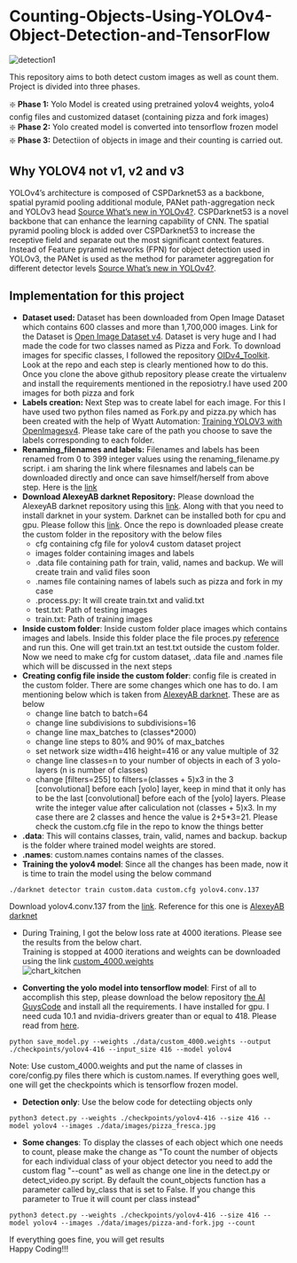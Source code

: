 # Counting-Objects-Using-YOLOv4-Object-Detection-and-TensorFlow  
![detection1](https://user-images.githubusercontent.com/39157936/93322424-edcd6100-f830-11ea-92a9-3e001605e5c5.png)
  
This repository aims to both detect custom images as well as count them. Project is divided into three phases. 

:sparkle:	**Phase 1:** Yolo Model is created using pretrained yolov4 weights, yolo4 config files and customized dataset (containing pizza and fork images)  
:sparkle:	 **Phase 2:** Yolo created model is converted into tensorflow frozen model  
:sparkle:	**Phase 3:** Detectiion of objects in image and their counting is carried out.  

## Why YOLOV4 not v1, v2 and v3  
YOLOv4’s architecture is composed of CSPDarknet53 as a backbone, spatial pyramid pooling additional module, PANet path-aggregation neck and YOLOv3 head [Source What’s new in YOLOv4?](https://towardsdatascience.com/whats-new-in-yolov4-323364bb3ad3). CSPDarknet53 is a novel backbone that can enhance the learning capability of CNN. The spatial pyramid pooling block is added over CSPDarknet53 to increase the receptive field and separate out the most significant context features. Instead of Feature pyramid networks (FPN) for object detection used in YOLOv3, the PANet is used as the method for parameter aggregation for different detector levels [Source What’s new in YOLOv4?](https://towardsdatascience.com/whats-new-in-yolov4-323364bb3ad3).   

## Implementation for this project  
* **Dataset used:** Dataset has been downloaded from Open Image Dataset which contains 600 classes and more than 1,700,000 images. Link for the Dataset is [Open Image Dataset v4](https://storage.googleapis.com/openimages/web/index.html). Dataset is very huge and I had made the code for two classes named as Pizza and Fork. To download images for specific classes, I followed the repository [OIDv4_Toolkit](https://github.com/EscVM/OIDv4_ToolKit). Look at the repo and each step is clearly mentioned how to do this. Once you clone the above github repository please create the virtualenv and install the requirements mentioned in the reposiotry.I have used 200 images for both pizza and fork 
* **Labels creation:** Next Step was to create label for each image. For this I have used two python files named as Fork.py and pizza.py which has been created with the help of Wyatt Automation: [Training YOLOV3 with OpenImagesv4](https://github.com/WyattAutomation/Train-YOLOv3-with-OpenImagesV4). Please take care of the path you choose to save the labels corresponding to each folder.  
* **Renaming_filenames and labels:** Filenames and labels has been renamed from 0 to 399 integer values using the renaming_filename.py script. i am sharing the link where filesnames and labels can be downloaded directly and once can save himself/herself from above step. Here is the [link](https://drive.google.com/drive/folders/1XGLrIRB16pdrV7VJ3t6c9HGfesu8rkPp?usp=sharing)  
* **Download AlexeyAB darknet Repository:** Please download the AlexeyAB darknet repository using this [link](https://github.com/AlexeyAB/darknet). Along with that you need to install darknet in your system. Darknet can be installed both for cpu and gpu. Please follow this [link](https://pjreddie.com/darknet/install/). Once the repo is downloaded  please create the custom folder in the repository with the below files  
   * cfg containing cfg file for yolov4 custom dataset project
   * images folder containing images and labels  
   * .data file containing path for train, valid, names and backup. We will create train and valid files soon    
   * .names file containing names of labels such as pizza and fork in my case
   * .process.py: It will create train.txt and valid.txt  
   * test.txt: Path of testing images  
   * train.txt: Path of training images  
* **Inside custom folder**: Inside custom folder place images which contains images and labels. Inside this folder place the file proces.py [reference](https://github.com/WyattAutomation/Train-YOLOv3-with-OpenImagesV4) and run this. One will get train.txt an test.txt outside the custom folder. Now we need to make cfg for custom dataset, .data file and .names file which will be discussed in the next steps  
* **Creating config file inside the custom folder**: config file is created in the custom folder. There are some changes which one has to do. I am mentioning below which is taken from [AlexeyAB darknet](https://github.com/AlexeyAB/darknet). These are as below  
   * change line batch to batch=64  
   * change line subdivisions to subdivisions=16  
   * change line max_batches to (classes*2000)  
   * change line steps to 80% and 90% of max_batches  
   * set network size width=416 height=416 or any value multiple of 32
   * change line classes=n to your number of objects in each of 3 yolo-layers (n is number of classes)  
   * change [filters=255] to filters=(classes + 5)x3 in the 3 [convolutional] before each [yolo] layer, keep in mind that it    only has to be the last [convolutional] before each of the [yolo] layers. Please write the integer value after caliculation not  (classes + 5)x3. In my case there are 2 classes and hence the value is 2+5*3=21. Please check the custom.cfg file in the repo to know the things better  
* **.data**: This will contains classes, train, valid, names and backup. backup is the folder where trained model weights are stored. 
* **.names**: custom.names contains names of the classes.
* **Training the yolov4 model**: Since all the changes has been made, now it is time to train the model using the below command   
```
./darknet detector train custom.data custom.cfg yolov4.conv.137   

```  
Download yolov4.conv.137 from  the [link](https://drive.google.com/file/d/1JKF-bdIklxOOVy-2Cr5qdvjgGpmGfcbp/view). Reference for this one is [AlexeyAB darknet](https://github.com/AlexeyAB/darknet)   
* During Training, I got the below loss rate at 4000 iterations. Please see the results from the below chart.  
Training is stopped at 4000 iterations and weights can be downloaded using the link [custom_4000.weights](https://drive.google.com/file/d/1KdXcpRJm9NkOgQhd00HeqZHHMujPG4Ok/view?usp=sharing)  
![chart_kitchen](https://user-images.githubusercontent.com/39157936/93302966-63790300-f818-11ea-9462-393206e78101.png)  

* **Converting the yolo model into tensorflow model**: First of all to accomplish this step, please download the below repository [the AI GuysCode](https://github.com/theAIGuysCode/yolov4-custom-functions) and install all the requirements. I have installed for gpu. I need cuda 10.1 and nvidia-drivers greater than or equal to 418. Please read from [here](https://docs.nvidia.com/cuda/cuda-toolkit-release-notes/index.html).   
```
python save_model.py --weights ./data/custom_4000.weights --output ./checkpoints/yolov4-416 --input_size 416 --model yolov4 
```  
Note: Use custom_4000.weights and put the name of classes in core/config.py files there which is custom.names. If everything goes well, one will get the checkpoints which is tensorflow frozen model.  
* **Detection only**: Use the below code for detectiing objects only    
```
python3 detect.py --weights ./checkpoints/yolov4-416 --size 416 --model yolov4 --images ./data/images/pizza_fresca.jpg
```  
* **Some changes**: To display the classes of each object which one needs to count, please make the change as "To count the number of objects for each individual class of your object detector you need to add the custom flag "--count" as well as change one line in the detect.py or detect_video.py script. By default the count_objects function has a parameter called by_class that is set to False. If you change this parameter to True it will count per class instead"  
```
python3 detect.py --weights ./checkpoints/yolov4-416 --size 416 --model yolov4 --images ./data/images/pizza-and-fork.jpg --count  
```  

If everything goes fine, you will get results  
Happy Coding!!!


